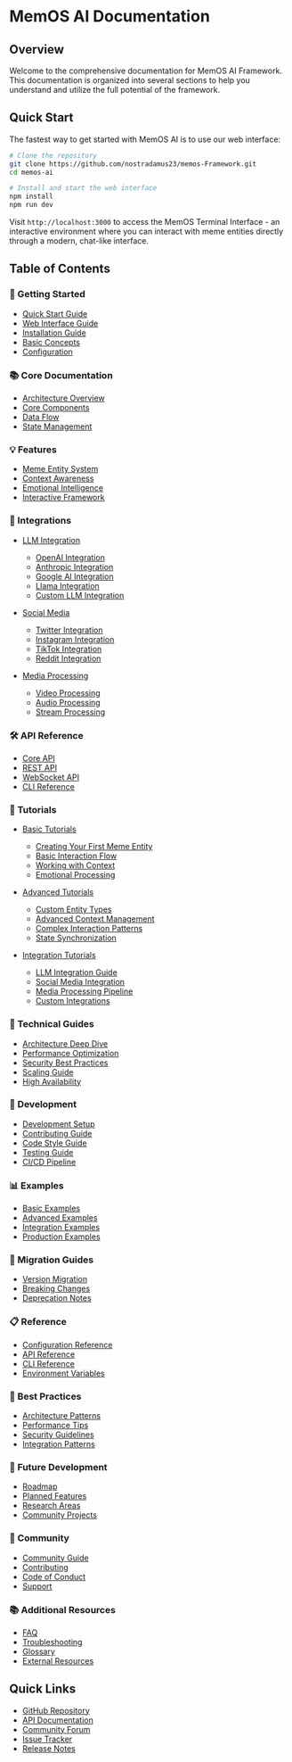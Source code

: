 # MemOS AI Documentation

## Overview

Welcome to the comprehensive documentation for MemOS AI Framework. This documentation is organized into several sections to help you understand and utilize the full potential of the framework.

## Quick Start

The fastest way to get started with MemOS AI is to use our web interface:

```bash
# Clone the repository
git clone https://github.com/nostradamus23/memos-Framework.git
cd memos-ai

# Install and start the web interface
npm install
npm run dev
```

Visit `http://localhost:3000` to access the MemOS Terminal Interface - an interactive environment where you can interact with meme entities directly through a modern, chat-like interface.

## Table of Contents

### 🚀 Getting Started
- [Quick Start Guide](getting-started/quickstart.md)
- [Web Interface Guide](getting-started/web-interface.md)
- [Installation Guide](getting-started/installation.md)
- [Basic Concepts](getting-started/concepts.md)
- [Configuration](getting-started/configuration.md)

### 📚 Core Documentation
- [Architecture Overview](architecture/overview.md)
- [Core Components](architecture/components.md)
- [Data Flow](architecture/data-flow.md)
- [State Management](architecture/state.md)

### 💡 Features
- [Meme Entity System](features/meme-entity.md)
- [Context Awareness](features/context.md)
- [Emotional Intelligence](features/emotions.md)
- [Interactive Framework](features/interaction.md)

### 🔌 Integrations
- [LLM Integration](integrations/llm/index.md)
  - [OpenAI Integration](integrations/llm/openai.md)
  - [Anthropic Integration](integrations/llm/anthropic.md)
  - [Google AI Integration](integrations/llm/google.md)
  - [Llama Integration](integrations/llm/llama.md)
  - [Custom LLM Integration](integrations/llm/custom.md)

- [Social Media](integrations/social/index.md)
  - [Twitter Integration](integrations/social/twitter.md)
  - [Instagram Integration](integrations/social/instagram.md)
  - [TikTok Integration](integrations/social/tiktok.md)
  - [Reddit Integration](integrations/social/reddit.md)

- [Media Processing](integrations/media/index.md)
  - [Video Processing](integrations/media/video.md)
  - [Audio Processing](integrations/media/audio.md)
  - [Stream Processing](integrations/media/stream.md)

### 🛠 API Reference
- [Core API](api/core.md)
- [REST API](api/rest.md)
- [WebSocket API](api/websocket.md)
- [CLI Reference](api/cli.md)

### 📖 Tutorials
- [Basic Tutorials](tutorials/basic/index.md)
  - [Creating Your First Meme Entity](tutorials/basic/first-meme.md)
  - [Basic Interaction Flow](tutorials/basic/interaction.md)
  - [Working with Context](tutorials/basic/context.md)
  - [Emotional Processing](tutorials/basic/emotions.md)

- [Advanced Tutorials](tutorials/advanced/index.md)
  - [Custom Entity Types](tutorials/advanced/custom-entities.md)
  - [Advanced Context Management](tutorials/advanced/context-management.md)
  - [Complex Interaction Patterns](tutorials/advanced/interaction-patterns.md)
  - [State Synchronization](tutorials/advanced/state-sync.md)

- [Integration Tutorials](tutorials/integration/index.md)
  - [LLM Integration Guide](tutorials/integration/llm.md)
  - [Social Media Integration](tutorials/integration/social.md)
  - [Media Processing Pipeline](tutorials/integration/media.md)
  - [Custom Integrations](tutorials/integration/custom.md)

### 🔬 Technical Guides
- [Architecture Deep Dive](technical/architecture.md)
- [Performance Optimization](technical/performance.md)
- [Security Best Practices](technical/security.md)
- [Scaling Guide](technical/scaling.md)
- [High Availability](technical/high-availability.md)

### 🧪 Development
- [Development Setup](development/setup.md)
- [Contributing Guide](development/contributing.md)
- [Code Style Guide](development/style-guide.md)
- [Testing Guide](development/testing.md)
- [CI/CD Pipeline](development/ci-cd.md)

### 📊 Examples
- [Basic Examples](examples/basic/index.md)
- [Advanced Examples](examples/advanced/index.md)
- [Integration Examples](examples/integration/index.md)
- [Production Examples](examples/production/index.md)

### 🔄 Migration Guides
- [Version Migration](migration/index.md)
- [Breaking Changes](migration/breaking-changes.md)
- [Deprecation Notes](migration/deprecation.md)

### 📋 Reference
- [Configuration Reference](reference/configuration.md)
- [API Reference](reference/api.md)
- [CLI Reference](reference/cli.md)
- [Environment Variables](reference/environment.md)

### 🎯 Best Practices
- [Architecture Patterns](best-practices/architecture.md)
- [Performance Tips](best-practices/performance.md)
- [Security Guidelines](best-practices/security.md)
- [Integration Patterns](best-practices/integration.md)

### 🔮 Future Development
- [Roadmap](future/roadmap.md)
- [Planned Features](future/planned-features.md)
- [Research Areas](future/research.md)
- [Community Projects](future/community.md)

### 🤝 Community
- [Community Guide](community/index.md)
- [Contributing](community/contributing.md)
- [Code of Conduct](community/code-of-conduct.md)
- [Support](community/support.md)

### 📚 Additional Resources
- [FAQ](resources/faq.md)
- [Troubleshooting](resources/troubleshooting.md)
- [Glossary](resources/glossary.md)
- [External Resources](resources/external.md)

## Quick Links

- [GitHub Repository](https://github.com/memos-ai/memos)
- [API Documentation](https://api.memos-ai.org)
- [Community Forum](https://community.memos-ai.org)
- [Issue Tracker](https://github.com/memos-ai/memos/issues)
- [Release Notes](https://github.com/memos-ai/memos/releases) 